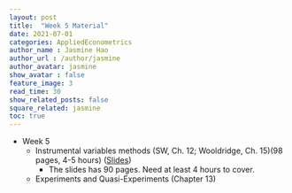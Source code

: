 ```yaml
---
layout: post
title:  "Week 5 Material"
date: 2021-07-01
categories: AppliedEconometrics
author_name : Jasmine Hao
author_url : /author/jasmine
author_avatar: jasmine
show_avatar : false
feature_image: 3
read_time: 30
show_related_posts: false
square_related: jasmine
toc: true
---
```


* Week 5
  * Instrumental variables methods (SW, Ch. 12; Wooldridge, Ch. 15)(98 pages, 4-5 hours)  ([Slides](2021/Theory/9_IV_regression.pdf))
    * The slides has 90 pages. Need at least 4 hours to cover.
  * Experiments and Quasi-Experiments (Chapter 13)
